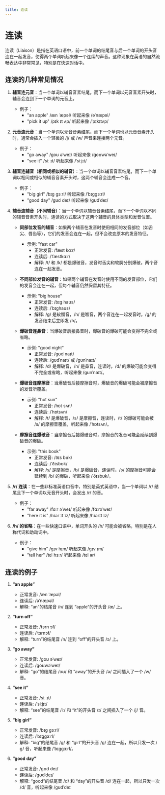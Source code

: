 ```yaml
---
title: 连读
---
```


# 连读

连读（Liaison）是指在英语口语中，前一个单词的结尾音与后一个单词的开头音连在一起发音，使得两个单词听起来像一个连续的声音。这种现象在英语的自然流畅表达中非常常见，特别是在快速对话中。

## 连读的几种常见情况

1. **辅音连元音**：当一个单词以辅音音素结尾，而下一个单词以元音音素开头时，辅音会连到下一个单词的元音上。

   - 例子：
     - "an apple" /æn ˈæpəl/ 听起来像 /əˈnæpəl/
     - "pick it up" /pɪk ɪt ʌp/ 听起来像 /ˈpɪkɪtʌp/

2. **元音连元音**：当一个单词以元音音素结尾，而下一个单词也以元音音素开头时，通常会插入一个轻微的 /j/ 或 /w/ 声音来连接两个元音。

   - 例子：
     - "go away" /ɡoʊ əˈweɪ/ 听起来像 /ɡoʊwəˈweɪ/
     - "see it" /siː ɪt/ 听起来像 /ˈsiːjɪt/

3. **辅音连辅音（相同或相似的辅音）**：当一个单词以辅音音素结尾，而下一个单词以相同或相似的辅音音素开头时，这两个辅音会连成一个音。

   - 例子：
     - "big girl" /bɪɡ ɡɜːrl/ 听起来像 /ˈbɪɡɡɜːrl/
     - "good day" /ɡʊd deɪ/ 听起来像 /ɡʊdˈdeɪ/

4. **辅音连辅音（不同辅音）**：当一个单词以辅音音素结尾，而下一个单词以不同的辅音音素开头时，连读的方式取决于这两个辅音的具体类型和发音位置。

   - **同部位发音的辅音**：如果两个辅音在发音时使用相同的发音部位（如舌尖、唇齿等），它们的发音会连在一起，但不会改变原本的发音特征。

     - 示例: "fast car"
       - 正常发音: /fæst kɑːr/
       - 连读后: /ˈfæstkɑːr/
       - 解释: /t/ 和 /k/ 都是爆破音，发音时舌尖和软腭分别爆破，两个音连在一起发音。

   - **不同部位发音的辅音**：如果两个辅音在发音时使用不同的发音部位，它们的发音会连在一起，但每个辅音仍然保留其特征。

     - 示例: "big house"
       - 正常发音: /bɪɡ haʊs/
       - 连读后: /ˈbɪɡhaʊs/
       - 解释: /ɡ/ 是软腭音，/h/ 是喉音，两个音连在一起发音时，/ɡ/ 的发音结束后立即发 /h/。

   - **爆破音连鼻音**：当爆破音后接鼻音时，爆破音的爆破可能会变得不完全或省略。

     - 示例: "good night"
       - 正常发音: /ɡʊd naɪt/
       - 连读后: /ɡʊdˈnaɪt/ 或 /ɡʊnˈnaɪt/
       - 解释: /d/ 是爆破音，/n/ 是鼻音，连读时，/d/ 的爆破可能会变得不完全或省略，听起来像 /ɡʊnˈnaɪt/。

   - **爆破音连摩擦音**：当爆破音后接摩擦音时，爆破音的爆破可能会被摩擦音的发音所覆盖。

     - 示例: "hot sun"
       - 正常发音: /hɒt sʌn/
       - 连读后: /ˈhɒtsʌn/
       - 解释: /t/ 是爆破音，/s/ 是摩擦音，连读时，/t/ 的爆破可能会被 /s/ 的摩擦音覆盖，听起来像 /ˈhɒtsʌn/。

   - **摩擦音连爆破音**：当摩擦音后接爆破音时，摩擦音的发音可能会延续到爆破音的爆破。
     - 示例: "this book"
       - 正常发音: /ðɪs bʊk/
       - 连读后: /ˈðɪsbʊk/
       - 解释: /s/ 是摩擦音，/b/ 是爆破音，连读时，/s/ 的摩擦音可能会延续到 /b/ 的爆破，听起来像 /ˈðɪsbʊk/。

5. **/r/ 连读**：在一些非标准英语口音中，特别是英式英语中，当一个单词以 /r/ 结尾且下一个单词以元音开头时，会发出 /r/ 的音。

   - 例子：
     - "far away" /fɑːr əˈweɪ/ 听起来像 /fɑːrəˈweɪ/
     - "here it is" /hɪər ɪt ɪz/ 听起来像 /hɪərɪt ɪz/

6. **/h/ 的省略**：在一些快速口语中，单词开头的 /h/ 可能会被省略，特别是在人称代词和助动词中。

   - 例子：
     - "give him" /ɡɪv hɪm/ 听起来像 /ɡɪv ɪm/
     - "tell her" /tɛl hɜːr/ 听起来像 /tɛl ər/

## 连读的例子

1. **“an apple”**

   - 正常发音: /æn ˈæpəl/
   - 连读后: /əˈnæpəl/
   - 解释: “an”的结尾音 /n/ 连到 “apple”的开头音 /æ/ 上。

2. **“turn off”**

   - 正常发音: /tɜrn ɔf/
   - 连读后: /ˈtɜrnɔf/
   - 解释: “turn”的结尾音 /n/ 连到 “off”的开头音 /ɔ/ 上。

3. **“go away”**

   - 正常发音: /ɡoʊ əˈweɪ/
   - 连读后: /ɡoʊwəˈweɪ/
   - 解释: “go”的结尾音 /oʊ/ 和 “away”的开头音 /ə/ 之间插入了一个 /w/ 音。

4. **“see it”**

   - 正常发音: /siː ɪt/
   - 连读后: /ˈsiːjɪt/
   - 解释: “see”的结尾音 /iː/ 和 “it”的开头音 /ɪ/ 之间插入了一个 /j/ 音。

5. **“big girl”**

   - 正常发音: /bɪɡ ɡɜːrl/
   - 连读后: /ˈbɪɡɡɜːrl/
   - 解释: “big”的结尾音 /ɡ/ 和 “girl”的开头音 /ɡ/ 连在一起，所以只发一次 /ɡ/ 音，听起来像 /ˈbɪɡɡɜːrl/。

6. **“good day”**

   - 正常发音: /ɡʊd deɪ/
   - 连读后: /ɡʊdˈdeɪ/
   - 解释: “good”的结尾音 /d/ 和 “day”的开头音 /d/ 连在一起，所以只发一次 /d/ 音，听起来像 /ɡʊdˈdeɪ
